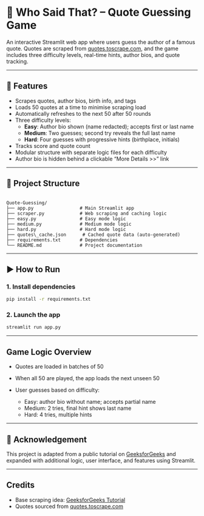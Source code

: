 # 🧠 Who Said That? – Quote Guessing Game

An interactive Streamlit web app where users guess the author of a famous quote. Quotes are scraped from [quotes.toscrape.com](http://quotes.toscrape.com), and the game includes three difficulty levels, real-time hints, author bios, and quote tracking.

---

## 🔧 Features

- Scrapes quotes, author bios, birth info, and tags
- Loads 50 quotes at a time to minimise scraping load
- Automatically refreshes to the next 50 after 50 rounds
- Three difficulty levels:
  - **Easy**: Author bio shown (name redacted); accepts first or last name
  - **Medium**: Two guesses; second try reveals the full last name
  - **Hard**: Four guesses with progressive hints (birthplace, initials)
- Tracks score and quote count
- Modular structure with separate logic files for each difficulty
- Author bio is hidden behind a clickable “More Details >>” link

---

## 📁 Project Structure


```

Quote-Guessing/
├── app.py                 # Main Streamlit app
├── scraper.py             # Web scraping and caching logic
├── easy.py                # Easy mode logic
├── medium.py              # Medium mode logic
├── hard.py                # Hard mode logic
├── quotes\_cache.json      # Cached quote data (auto-generated)
├── requirements.txt       # Dependencies
└── README.md              # Project documentation

````

---

## ▶️ How to Run

### 1. Install dependencies

```bash
pip install -r requirements.txt
````

### 2. Launch the app

```bash
streamlit run app.py
```

---

## Game Logic Overview

* Quotes are loaded in batches of 50
* When all 50 are played, the app loads the next unseen 50
* User guesses based on difficulty:

  * Easy: author bio without name; accepts partial name
  * Medium: 2 tries, final hint shows last name
  * Hard: 4 tries, multiple hints

---

## 📝 Acknowledgement

This project is adapted from a public tutorial on [GeeksforGeeks](https://www.geeksforgeeks.org/python/quote-guessing-game-using-web-scraping-in-python/) and expanded with additional logic, user interface, and features using Streamlit.

---

## Credits

* Base scraping idea: [GeeksforGeeks Tutorial](https://www.geeksforgeeks.org/python/quote-guessing-game-using-web-scraping-in-python/)
* Quotes sourced from [quotes.toscrape.com](http://quotes.toscrape.com)
